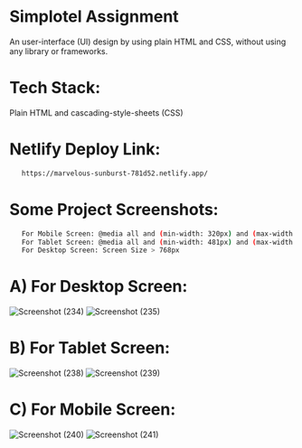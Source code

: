 # Simplotel Assignment
An user-interface (UI) design by using plain HTML and CSS, without using any library or frameworks.

# Tech Stack:
Plain HTML and cascading-style-sheets (CSS)

# Netlify Deploy Link:
```bash
   https://marvelous-sunburst-781d52.netlify.app/
```

# Some Project Screenshots:
```bash
   For Mobile Screen: @media all and (min-width: 320px) and (max-width:480px)
   For Tablet Screen: @media all and (min-width: 481px) and (max-width:768px)
   For Desktop Screen: Screen Size > 768px
```
# A) For Desktop Screen:
![Screenshot (234)](https://user-images.githubusercontent.com/104748364/235758621-ddf2730c-b729-4b02-bdb4-27bc6fdd09ba.png)
![Screenshot (235)](https://user-images.githubusercontent.com/104748364/235758639-ffc0f4ae-92c4-4e9e-9dea-56a8eededd92.png)
# B) For Tablet Screen:
![Screenshot (238)](https://user-images.githubusercontent.com/104748364/235758690-b1aa5bc2-85cc-4bd8-bc8c-006deb92263b.png)
![Screenshot (239)](https://user-images.githubusercontent.com/104748364/235758744-51e6eae6-efd0-40ab-b235-0333e2fa3109.png)
# C) For Mobile Screen:
![Screenshot (240)](https://user-images.githubusercontent.com/104748364/235758775-769b1906-98b7-4e04-9dfb-cba7160f7fcc.png)
![Screenshot (241)](https://user-images.githubusercontent.com/104748364/235758796-21d3413e-6ead-48d5-879e-e1a530364f17.png)
